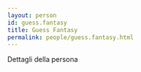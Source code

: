 ```yaml
---
layout: person
id: guess.fantasy
title: Guess Fantasy
permalink: people/guess.fantasy.html
---
```


Dettagli della persona